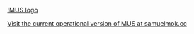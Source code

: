 [!MUS logo](https://openalex.samuelmok.cc/static/MUSfulllogo.svg)

[Visit the current operational version of MUS at samuelmok.cc](https://openalex.samuelmok.cc)
